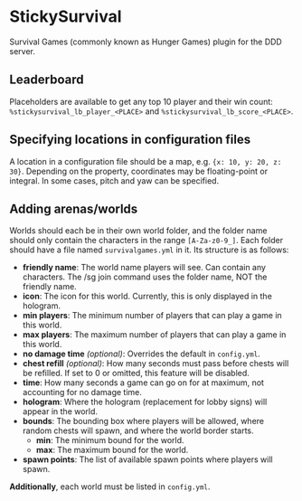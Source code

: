 # StickySurvival

Survival Games (commonly known as Hunger Games) plugin for the DDD server.

## Leaderboard

Placeholders are available to get any top 10 player and their win count: `%stickysurvival_lb_player_<PLACE>` and
`%stickysurvival_lb_score_<PLACE>`.

## Specifying locations in configuration files

A location in a configuration file should be a map, e.g. `{x: 10, y: 20, z: 30}`. Depending on the property, coordinates
may be floating-point or integral. In some cases, pitch and yaw can be specified.

## Adding arenas/worlds

Worlds should each be in their own world folder, and the folder name should only contain the characters in the range
`[A-Za-z0-9_]`. Each folder should have a file named `survivalgames.yml` in it. Its structure is as follows:

- **friendly name**:
    The world name players will see. Can contain any characters. The /sg join command uses the folder name, NOT the
    friendly name.
- **icon**:
    The icon for this world. Currently, this is only displayed in the hologram.
- **min players**:
    The minimum number of players that can play a game in this world.
- **max players**:
    The maximum number of players that can play a game in this world.
- **no damage time** *(optional)*:
    Overrides the default in `config.yml`.
- **chest refill** *(optional)*:
    How many seconds must pass before chests will be refilled. If set to 0 or omitted, this feature will be disabled.
- **time**:
    How many seconds a game can go on for at maximum, not accounting for no damage time.
- **hologram**:
    Where the hologram (replacement for lobby signs) will appear in the world.
- **bounds**:
    The bounding box where players will be allowed, where random chests will spawn, and where the world border starts.
    - **min**: The minimum bound for the world.
    - **max**: The maximum bound for the world.
- **spawn points**:
    The list of available spawn points where players will spawn.

**Additionally**, each world must be listed in `config.yml`.